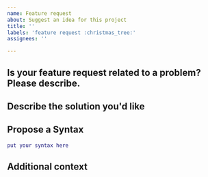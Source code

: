 ```yaml
---
name: Feature request
about: Suggest an idea for this project
title: ''
labels: 'feature request :christmas_tree:'
assignees: ''

---
```


## Is your feature request related to a problem? Please describe.
<!--A clear and concise description of what the problem is. Ex. I'm always frustrated when [...] -->

## Describe the solution you'd like
<!--A clear and concise description of what you want to happen.-->

## Propose a Syntax
<!-- MTEX aims at a well readable syntax. Please suggest -->
```matlab
put your syntax here
```

## Additional context
<!-- Add any other context, references or screenshots about the feature request here.-->
